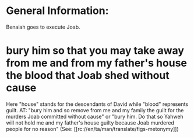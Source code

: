 # General Information:

Benaiah goes to execute Joab.

# bury him so that you may take away from me and from my father's house the blood that Joab shed without cause

Here "house" stands for the descendants of David while "blood" represents guilt. AT: "bury him and so remove from me and my family the guilt for the murders Joab committed without cause" or "bury him. Do that so Yahweh will not hold me and my father's house guilty because Joab murdered people for no reason" (See: [[rc://en/ta/man/translate/figs-metonymy]])